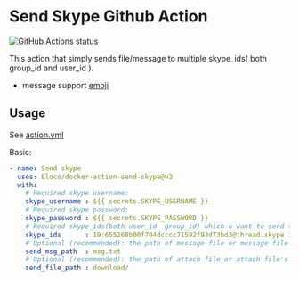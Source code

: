# Send Skype Github Action

<p align="left">
  <a href="https://github.com/Eloco/docker-action-send-skype"><img alt="GitHub Actions status" src="https://github.com/actions/setup-dotnet/workflows/Main%20workflow/badge.svg"></a>
</p>

This action that simply sends file/message to multiple skype_ids( both group_id and user_id ).
- message support [emoji](https://carpedm20.github.io/emoji/)

## Usage

See [action.yml](action.yml)

Basic:
```yaml
- name: Send skype
  uses: Eloco/docker-action-send-skype@v2
  with:
    # Required skype username:
    skype_username : ${{ secrets.SKYPE_USERNAME }}
    # Required skype password:
    skype_password : ${{ secrets.SKYPE_PASSWORD }}
    # Required skype_ids(both user_id  group_id) which u want to send to [also support multiple id which connect by space]
    skype_ids      : 19:655268b00f704dcccc71592f93d73bd3@thread.skype 19:06edc5b67f4a4888a7bfdff034918978@thread.skype
    # Optional (recommended): the path of message file or message file's folder [support emoji]
    send_msg_path  : msg.txt
    # Optional (recommended): the path of attach file or attach file's folder 
    send_file_path : download/
```
